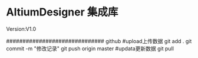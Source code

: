 # AltiumDesigner 集成库
Version:V1.0



############################## github
#upload上传数据
git add .
git commit -m "修改记录"
git push origin master
#updata更新数据
git pull









